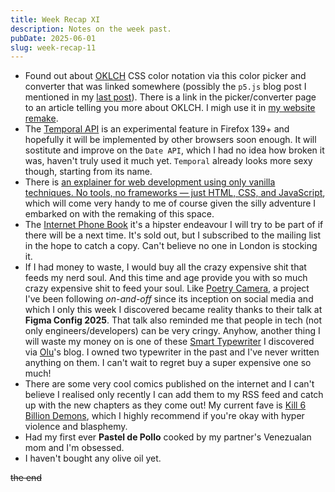 ```yaml
---
title: Week Recap XI
description: Notes on the week past.
pubDate: 2025-06-01
slug: week-recap-11
---
```


- Found out about [OKLCH](https://oklch.com/) CSS color notation via this color picker and converter that was linked somewhere (possibly the `p5.js` blog post I mentioned in my [last post](/where-have-i-been)). There is a link in the picker/converter page to an article telling you more about OKLCH. I migh use it in [my website remake](https://codeberg.org/mickeymarse/undefined).
- The [Temporal API](https://developer.mozilla.org/en-US/docs/Web/JavaScript/Reference/Global_Objects/Temporal) is an experimental feature in Firefox 139+ and hopefully it will be implemented by other browsers soon enough. It will sostitute and improve on the `Date API`, which I had no idea how broken it was, haven't truly used it much yet. `Temporal` already looks more sexy though, starting from its name.
- There is [an explainer for web development using only vanilla techniques. No tools, no frameworks — just HTML, CSS, and JavaScript](https://plainvanillaweb.com/), which will come very handy to me of course given the silly adventure I embarked on with the remaking of this space.
- The [Internet Phone Book](https://internetphonebook.net/) it's a hipster endeavour I will try to be part of if there will be a next time. It's sold out, but I subscribed to the mailing list in the hope to catch a copy. Can't believe no one in London is stocking it.
- If I had money to waste, I would buy all the crazy expensive shit that feeds my nerd soul. And this time and age provide you with so much crazy expensive shit to feed your soul. Like [Poetry Camera](https://poetry.camera/), a project I've been following *on-and-off* since its inception on social media and which I only this week I discovered became reality thanks to their talk at **Figma Config 2025**. That talk also reminded me that people in tech (not only engineers/developers) can be very cringy. Anyhow, another thing I will waste my money on is one of these [Smart Typewriter](https://getfreewrite.com/products/smart-typewriter-gen3-special-valentine-edition) I discovered via [Olu](https://olu.online/)'s blog. I owned two typewriter in the past and I've never written anything on them. I can't wait to regret buy a super expensive one so much!
- There are some very cool comics published on the internet and I can't believe I realised only recently I can add them to my RSS feed and catch up with the new chapters as they come out! My current fave is [Kill 6 Billion Demons](https://killsixbilliondemons.com/), which I highly recommend if you're okay with hyper violence and blasphemy.
- Had my first ever **Pastel de Pollo** cooked by my partner's Venezualan mom and I'm obsessed.
- I haven't bought any olive oil yet.

~~the end~~